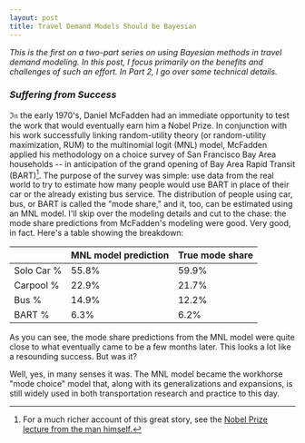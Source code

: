 ```yaml
---
layout: post
title: Travel Demand Models Should be Bayesian
---
```


*This is the first on a two-part series on using Bayesian methods in travel demand modeling. 
In this post, I focus primarily on the benefits and challenges of such an effort.
In Part 2, I go over some technical details.*

### *Suffering from Success*

$\mathfrak{In}$ the early 1970's, Daniel McFadden had an immediate opportunity to test the work that would eventually earn him a Nobel Prize. 
In conjunction with his work successfully linking random-utility theory (or random-utility maximization, RUM) to the multinomial logit (MNL) model, McFadden applied his methodology on a choice survey of San Francisco Bay Area households -- in anticipation of the grand opening of Bay Area Rapid Transit (BART)[^1]. 
The purpose of the survey was simple: use data from the real world to try to estimate how many people would use BART in place of their car or the already existing bus service. 
The distribution of people using car, bus, or BART is called the "mode share," and it, too, can be estimated using an MNL model. 
I'll skip over the modeling details and cut to the chase: the mode share predictions from McFadden's modeling were good.
Very good, in fact. Here's a table showing the breakdown:

[^1]: For a much richer account of this great story, see the [Nobel Prize lecture from the man himself.](https://www.nobelprize.org/uploads/2018/06/mcfadden-lecture.pdf)

|            | MNL model prediction | True mode share |
| ---------- | -------------------- | --------------- |
| Solo Car % | 55.8%                | 59.9%           |
| Carpool %  | 22.9%                | 21.7%           |
| Bus %      | 14.9%                | 12.2%           |
| BART %     | 6.3%                 | 6.2%            |

As you can see, the mode share predictions from the MNL model were quite close to what eventually came to be a few months later.
This looks a lot like a resounding success.
But was it?

Well, yes, in many senses it was. 
The MNL model became the workhorse "mode choice" model that, along with its generalizations and expansions, is still widely used in both transportation research and practice to this day. 

